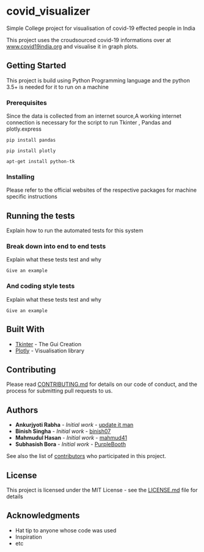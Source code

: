# covid_visualizer
Simple College project for visualisation of covid-19 effected people in India

This project uses the croudsourced covid-19 informations over at www.covid19india.org and visualise it in graph plots.


## Getting Started

This project is build using Python Programming language and the python 3.5+ is needed for it to run on a machine
### Prerequisites

Since the data is collected from an internet source,A working internet connection is necessary for the script to run
Tkinter , Pandas and plotly.express
```
pip install pandas
```
```
pip install plotly
```
```
apt-get install python-tk
```
### Installing

Please refer to the official websites of the respective packages for machine specific instructions


## Running the tests

Explain how to run the automated tests for this system

### Break down into end to end tests

Explain what these tests test and why

```
Give an example
```

### And coding style tests

Explain what these tests test and why

```
Give an example
```


## Built With

* [Tkinter](https://wiki.python.org/moin/TkInter) - The Gui Creation
* [Plotly](https://plotly.com/) - Visualisation library

## Contributing

Please read [CONTRIBUTING.md](https://gist.github.com/PurpleBooth/b24679402957c63ec426) for details on our code of conduct, and the process for submitting pull requests to us.


## Authors

* **Ankurjyoti Rabha** - *Initial work* - [update it man](https://github.com/PurpleBooth)
* **Binish Singha** - *Initial work* - [binish07](https://github.com/binish07)
* **Mahmudul Hasan** - *Initial work* - [mahmud41](https://github.com/mahmud41)
* **Subhasish Bora** - *Initial work* - [PurpleBooth](https://github.com/PurpleBooth)

See also the list of [contributors](https://github.com/your/project/contributors) who participated in this project.

## License

This project is licensed under the MIT License - see the [LICENSE.md](LICENSE.md) file for details

## Acknowledgments

* Hat tip to anyone whose code was used
* Inspiration
* etc
